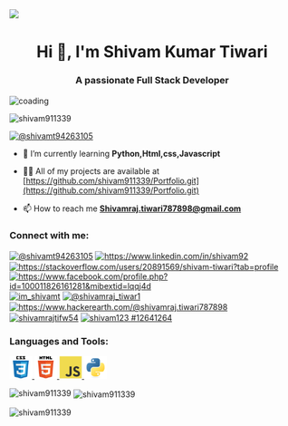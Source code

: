 <img src="https://i.pinimg.com/originals/2f/f4/28/2ff428006f3ade5f10beac69372062ab.gif">
<h1 align="center">Hi 👋, I'm Shivam Kumar Tiwari</h1>
<h3 align="center">A passionate Full Stack Developer</h3>
<img align="center" alt="coading" width="400" src="https://cdn.dribbble.com/users/1162077/screenshots/3848914/programmer.gif">

<p align="left"> <img src="https://komarev.com/ghpvc/?username=shivam911339&label=Profile%20views&color=0e75b6&style=flat" alt="shivam911339" /> </p>

<p align="left"> <a href="https://twitter.com/@shivamt94263105" target="blank"><img src="https://img.shields.io/twitter/follow/@shivamt94263105?logo=twitter&style=for-the-badge" alt="@shivamt94263105" /></a> </p>

- 🌱 I’m currently learning **Python,Html,css,Javascript**

- 👨‍💻 All of my projects are available at [https://github.com/shivam911339/Portfolio.git](https://github.com/shivam911339/Portfolio.git)

- 📫 How to reach me **Shivamraj.tiwari787898@gmail.com**

<h3 align="left">Connect with me:</h3>
<p align="left">
<a href="https://twitter.com/@shivamt94263105" target="blank"><img align="center" src="https://raw.githubusercontent.com/rahuldkjain/github-profile-readme-generator/master/src/images/icons/Social/twitter.svg" alt="@shivamt94263105" height="30" width="40" /></a>
<a href="https://linkedin.com/in/https://www.linkedin.com/in/shivam92" target="blank"><img align="center" src="https://raw.githubusercontent.com/rahuldkjain/github-profile-readme-generator/master/src/images/icons/Social/linked-in-alt.svg" alt="https://www.linkedin.com/in/shivam92" height="30" width="40" /></a>
<a href="https://stackoverflow.com/users/https://stackoverflow.com/users/20891569/shivam-tiwari?tab=profile" target="blank"><img align="center" src="https://raw.githubusercontent.com/rahuldkjain/github-profile-readme-generator/master/src/images/icons/Social/stack-overflow.svg" alt="https://stackoverflow.com/users/20891569/shivam-tiwari?tab=profile" height="30" width="40" /></a>
<a href="https://fb.com/https://www.facebook.com/profile.php?id=100011826161281&mibextid=lqqj4d" target="blank"><img align="center" src="https://raw.githubusercontent.com/rahuldkjain/github-profile-readme-generator/master/src/images/icons/Social/facebook.svg" alt="https://www.facebook.com/profile.php?id=100011826161281&mibextid=lqqj4d" height="30" width="40" /></a>
<a href="https://instagram.com/im_shivamt" target="blank"><img align="center" src="https://raw.githubusercontent.com/rahuldkjain/github-profile-readme-generator/master/src/images/icons/Social/instagram.svg" alt="im_shivamt" height="30" width="40" /></a>
<a href="https://www.hackerrank.com/@shivamraj_tiwar1" target="blank"><img align="center" src="https://raw.githubusercontent.com/rahuldkjain/github-profile-readme-generator/master/src/images/icons/Social/hackerrank.svg" alt="@shivamraj_tiwar1" height="30" width="40" /></a>
<a href="https://www.hackerearth.com/https://www.hackerearth.com/@shivamraj.tiwari787898" target="blank"><img align="center" src="https://raw.githubusercontent.com/rahuldkjain/github-profile-readme-generator/master/src/images/icons/Social/hackerearth.svg" alt="https://www.hackerearth.com/@shivamraj.tiwari787898" height="30" width="40" /></a>
<a href="https://auth.geeksforgeeks.org/user/shivamrajtifw54" target="blank"><img align="center" src="https://raw.githubusercontent.com/rahuldkjain/github-profile-readme-generator/master/src/images/icons/Social/geeks-for-geeks.svg" alt="shivamrajtifw54" height="30" width="40" /></a>
<a href="https://discord.gg/shivam123 #12641264" target="blank"><img align="center" src="https://raw.githubusercontent.com/rahuldkjain/github-profile-readme-generator/master/src/images/icons/Social/discord.svg" alt="shivam123 #12641264" height="30" width="40" /></a>
</p>

<h3 align="left">Languages and Tools:</h3>
<p align="left"> <a href="https://www.w3schools.com/css/" target="_blank" rel="noreferrer"> <img src="https://raw.githubusercontent.com/devicons/devicon/master/icons/css3/css3-original-wordmark.svg" alt="css3" width="40" height="40"/> </a> <a href="https://www.w3.org/html/" target="_blank" rel="noreferrer"> <img src="https://raw.githubusercontent.com/devicons/devicon/master/icons/html5/html5-original-wordmark.svg" alt="html5" width="40" height="40"/> </a> <a href="https://developer.mozilla.org/en-US/docs/Web/JavaScript" target="_blank" rel="noreferrer"> <img src="https://raw.githubusercontent.com/devicons/devicon/master/icons/javascript/javascript-original.svg" alt="javascript" width="40" height="40"/> </a> <a href="https://www.python.org" target="_blank" rel="noreferrer"> <img src="https://raw.githubusercontent.com/devicons/devicon/master/icons/python/python-original.svg" alt="python" width="40" height="40"/> </a> </p>

<p><img align="left" src="https://github-readme-stats.vercel.app/api/top-langs?username=shivam911339&show_icons=true&locale=en&layout=compact" alt="shivam911339" /></p>

<p>&nbsp;<img align="center" src="https://github-readme-stats.vercel.app/api?username=shivam911339&show_icons=true&locale=en" alt="shivam911339" /></p>

<p><img align="center" src="https://github-readme-streak-stats.herokuapp.com/?user=shivam911339&" alt="shivam911339" /></p>

